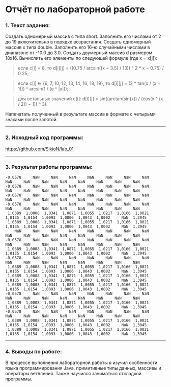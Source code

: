 # Отчёт по лабораторной работе

### 1. Текст задания:

Создать одномерный массив c типа short. Заполнить его числами от 2 до 19 включительно в порядке возрастания.
Создать одномерный массив x типа double. Заполнить его 16-ю случайными числами в диапазоне от -10.0 до 3.0.
Создать двумерный массив d размером 18x16. Вычислить его элементы по следующей формуле (где x = x[j]):
> если c[i] = 8, то d[i][j] = ((0.75 / arcsin((x − 3.5) / 13)) ^ 2 * x − 0.75) / 0.25;

> если c[i] ∈ {6, 7, 10, 12, 13, 14, 16, 18, 19}, то d[i][j] = (2 * tan(x / (x + 1))) ^ arcsin(1 / (e ^ |x|));

> для остальных значений c[i]: d[i][j] = sin((arctan(sin(x)) / (cos(x ^ (x / 2)) − 1)) ^ 3).

Напечатать полученный в результате массив в формате с четырьмя знаками после запятой.
___

### 2. Исходный код программы:

https://github.com/SikioN/lab_01
___

### 3. Результат работы программы:

```
-0,0578     NaN     NaN     NaN     NaN     NaN     NaN     NaN     NaN     NaN     NaN     NaN     NaN     NaN     NaN     NaN
-0,0578     NaN     NaN     NaN     NaN     NaN     NaN     NaN     NaN     NaN     NaN     NaN     NaN     NaN     NaN     NaN
-0,0578     NaN     NaN     NaN     NaN     NaN     NaN     NaN     NaN     NaN     NaN     NaN     NaN     NaN     NaN     NaN
-0,0578     NaN     NaN     NaN     NaN     NaN     NaN     NaN     NaN     NaN     NaN     NaN     NaN     NaN     NaN     NaN
 1,0389  1,0008  1,0341  1,0871  1,0055  1,0217  1,0166  1,0021  1,0135  1,0154  1,0093  1,0006  1,0043  1,0002     NaN  1,3945
 1,0389  1,0008  1,0341  1,0871  1,0055  1,0217  1,0166  1,0021  1,0135  1,0154  1,0093  1,0006  1,0043  1,0002     NaN  1,3945
    NaN     NaN     NaN     NaN     NaN     NaN     NaN     NaN     NaN     NaN     NaN     NaN     NaN     NaN     NaN     NaN
-0,0578     NaN     NaN     NaN     NaN     NaN     NaN     NaN     NaN     NaN     NaN     NaN     NaN     NaN     NaN     NaN
 1,0389  1,0008  1,0341  1,0871  1,0055  1,0217  1,0166  1,0021  1,0135  1,0154  1,0093  1,0006  1,0043  1,0002     NaN  1,3945
-0,0578     NaN     NaN     NaN     NaN     NaN     NaN     NaN     NaN     NaN     NaN     NaN     NaN     NaN     NaN     NaN
 1,0389  1,0008  1,0341  1,0871  1,0055  1,0217  1,0166  1,0021  1,0135  1,0154  1,0093  1,0006  1,0043  1,0002     NaN  1,3945
 1,0389  1,0008  1,0341  1,0871  1,0055  1,0217  1,0166  1,0021  1,0135  1,0154  1,0093  1,0006  1,0043  1,0002     NaN  1,3945
 1,0389  1,0008  1,0341  1,0871  1,0055  1,0217  1,0166  1,0021  1,0135  1,0154  1,0093  1,0006  1,0043  1,0002     NaN  1,3945
-0,0578     NaN     NaN     NaN     NaN     NaN     NaN     NaN     NaN     NaN     NaN     NaN     NaN     NaN     NaN     NaN
 1,0389  1,0008  1,0341  1,0871  1,0055  1,0217  1,0166  1,0021  1,0135  1,0154  1,0093  1,0006  1,0043  1,0002     NaN  1,3945
-0,0578     NaN     NaN     NaN     NaN     NaN     NaN     NaN     NaN     NaN     NaN     NaN     NaN     NaN     NaN     NaN
 1,0389  1,0008  1,0341  1,0871  1,0055  1,0217  1,0166  1,0021  1,0135  1,0154  1,0093  1,0006  1,0043  1,0002     NaN  1,3945
 1,0389  1,0008  1,0341  1,0871  1,0055  1,0217  1,0166  1,0021  1,0135  1,0154  1,0093  1,0006  1,0043  1,0002     NaN  1,3945
 ```

 ___

### 4. Выводы по работе:

В процессе выполнения лабораторной работы я изучил особенности языка программирования Java, примитивные типы данных,
массивы и операторы ветвления. Также научился заниматься откладкой программы.